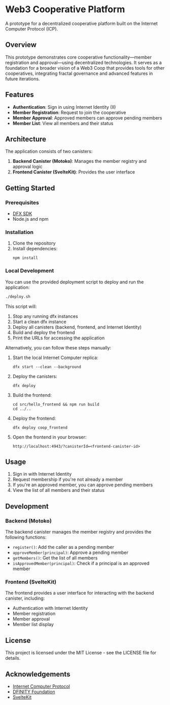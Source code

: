 # Web3 Cooperative Platform

A prototype for a decentralized cooperative platform built on the Internet Computer Protocol (ICP).

## Overview

This prototype demonstrates core cooperative functionality—member registration and approval—using decentralized technologies. It serves as a foundation for a broader vision of a Web3 Coop that provides tools for other cooperatives, integrating fractal governance and advanced features in future iterations.

## Features

- **Authentication**: Sign in using Internet Identity (II)
- **Member Registration**: Request to join the cooperative
- **Member Approval**: Approved members can approve pending members
- **Member List**: View all members and their status

## Architecture

The application consists of two canisters:

1. **Backend Canister (Motoko)**: Manages the member registry and approval logic
2. **Frontend Canister (SvelteKit)**: Provides the user interface

## Getting Started

### Prerequisites

- [DFX SDK](https://sdk.dfinity.org/docs/quickstart/local-quickstart.html)
- Node.js and npm

### Installation

1. Clone the repository
2. Install dependencies:
   ```
   npm install
   ```

### Local Development

You can use the provided deployment script to deploy and run the application:

```bash
./deploy.sh
```

This script will:
1. Stop any running dfx instances
2. Start a clean dfx instance
3. Deploy all canisters (backend, frontend, and Internet Identity)
4. Build and deploy the frontend
5. Print the URLs for accessing the application

Alternatively, you can follow these steps manually:

1. Start the local Internet Computer replica:
   ```
   dfx start --clean --background
   ```

2. Deploy the canisters:
   ```
   dfx deploy
   ```

3. Build the frontend:
   ```
   cd src/hello_frontend && npm run build
   cd ../..
   ```

4. Deploy the frontend:
   ```
   dfx deploy coop_frontend
   ```

5. Open the frontend in your browser:
   ```
   http://localhost:4943/?canisterId=<frontend-canister-id>
   ```

## Usage

1. Sign in with Internet Identity
2. Request membership if you're not already a member
3. If you're an approved member, you can approve pending members
4. View the list of all members and their status

## Development

### Backend (Motoko)

The backend canister manages the member registry and provides the following functions:

- `register()`: Add the caller as a pending member
- `approveMember(principal)`: Approve a pending member
- `getMembers()`: Get the list of all members
- `isApprovedMember(principal)`: Check if a principal is an approved member

### Frontend (SvelteKit)

The frontend provides a user interface for interacting with the backend canister, including:

- Authentication with Internet Identity
- Member registration
- Member approval
- Member list display

## License

This project is licensed under the MIT License - see the LICENSE file for details.

## Acknowledgements

- [Internet Computer Protocol](https://internetcomputer.org/)
- [DFINITY Foundation](https://dfinity.org/)
- [SvelteKit](https://kit.svelte.dev/)
